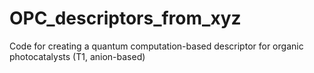 # OPC_descriptors_from_xyz
Code for creating a quantum computation-based descriptor for organic photocatalysts (T1, anion-based)
